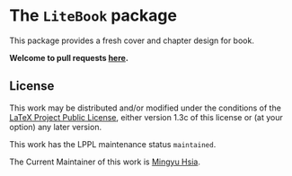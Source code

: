 # The `LiteBook` package

This package provides a fresh cover and chapter design for book.

**Welcome to pull requests
[here](https://github.com/xiamyphys/LiteBook).**

## License

This work may be distributed and/or modified under the conditions of the
[LaTeX Project Public License](http://www.latex-project.org/lppl.txt),
either version 1.3c of this license or (at your option) any later version.

This work has the LPPL maintenance status `maintained`.

The Current Maintainer of this work is
[Mingyu Hsia](https://www.ctan.org/author/xia-my).
